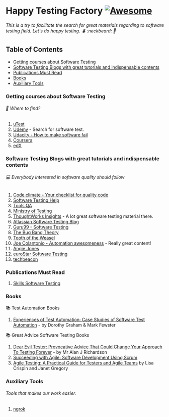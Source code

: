 # Happy Testing Factory [![Awesome](https://cdn.rawgit.com/sindresorhus/awesome/d7305f38d29fed78fa85652e3a63e154dd8e8829/media/badge.svg)](https://github.com/sindresorhus/awesome)

###### This is a try to facilitate the search for great materials regarding to software testing field. Let's do happy testing. :beetle: :neckbeard: :bug:

## Table of Contents

* [Getting courses about Software Testing](#getting-courses-about-software-testing)
* [Software Testing Blogs with great tutorials and indispensable contents](#software-testing-blogs-with-great-tutorials-and-indispensable-contents)
* [Publications Must Read](#publications-must-read)
* [Books](#books)
* [Auxiliary Tools](#auxiliary-tools)

### Getting courses about Software Testing
###### :pencil: Where to find?
1.  [uTest](https://www.utest.com/courses)
2.  [Udemy](https://www.udemy.com) - Search for software test.
3.  [Udacity - How to make software fail](https://br.udacity.com/course/software-testing--cs258/)
4.  [Coursera](https://www.coursera.org)
5.  [edX](https://www.edx.org)


### Software Testing Blogs with great tutorials and indispensable contents
###### :computer: Everybody interested in software quality should follow 
1. [Code climate - Your checklist for quality code](blog.codeclimate.com)
2. [Software Testing Help](http://www.softwaretestinghelp.com/)
3. [Tools QA](http://toolsqa.com/category/blogs/)
4. [Ministry of Testing](https://www.ministryoftesting.com/)
5. [ThoughtWorks Insights](https://www.thoughtworks.com/insights/software-testing) - A lot great software testing material there.
6. [Atlassian Software Testing Blog](https://www.atlassian.com/software-testing)
7. [Guru99 - Software Testing](https://www.guru99.com/software-testing.html)
8. [The Bug Bang Theory](http://www.bugbang.com.br)
9. [Tooth of the Weasel](http://angryweasel.com/blog/)
10. [Joe Colantonio - Automation awesomeness](https://www.joecolantonio.com/) - Really great content!
11. [Angie Jones](http://www.angiejones.tech/)
12. [euroStar Software Testing](https://huddle.eurostarsoftwaretesting.com/)
13. [techbeacon](https://learn.techbeacon.com/)

### Publications Must Read 
1. [Skills Software Testing](https://huddle.eurostarsoftwaretesting.com/skills-software-testing/)

### Books
:books: Test Automation Books 
1. [Experiences of Test Automation: Case Studies of Software Test Automation](https://www.amazon.com/gp/product/0321754069/) - by Dorothy Graham & Mark Fewster
      
:books: Great Advice Software Testing Books
1. [Dear Evil Tester: Provocative Advice That Could Change Your Approach To Testing Forever](https://www.amazon.com/Dear-Evil-Tester-Provocative-Approach/dp/0956733271) - by Mr Alan J Richardson
2. [Succeeding with Agile: Software Development Using Scrum](https://www.amazon.com/gp/product/0321579364/ref=as_li_qf_sp_asin_il_tl?ie=UTF8&tag=joecol05-20&camp=1789&creative=9325&linkCode=as2&creativeASIN=0321579364&linkId=728328c4151aa219929704a2dd42d464)
3. [Agile Testing: A Practical Guide for Testers and Agile Teams](https://www.amazon.com/Agile-Testing-Practical-Guide-Testers/dp/0321534468/ref=pd_sim_14_10?_encoding=UTF8&pd_rd_i=0321534468&pd_rd_r=DTPSSFVP07A31M34T2WA&pd_rd_w=tY1FP&pd_rd_wg=FRzet&psc=1&refRID=DTPSSFVP07A31M34T2WA) by Lisa Crispin and Janet Gregory

### Auxiliary Tools
###### Tools that makes our work easier.
1. [ngrok](https://ngrok.com/)
